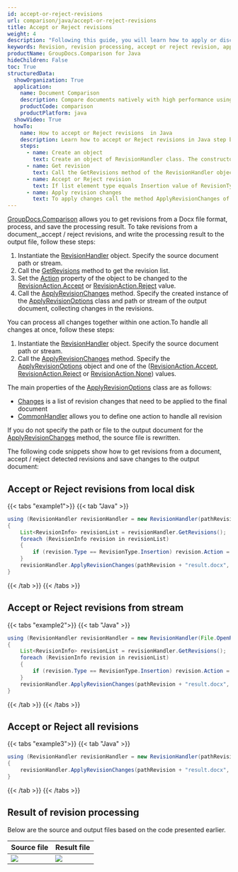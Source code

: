 ```yaml
---
id: accept-or-reject-revisions
url: comparison/java/accept-or-reject-revisions
title: Accept or Reject revisions
weight: 4
description: "Following this guide, you will learn how to apply or discard revisions found during document comparison using built-in Microsoft Word functionality."
keywords: Revision, revision processing, accept or reject revision, apply change for revision
productName: GroupDocs.Comparison for Java
hideChildren: False
toc: True
structuredData:
  showOrganization: True
  application:
    name: Document Comparison
    description: Compare documents natively with high performance using Java language and GroupDocs.Comparison for Java
    productCode: comparison
    productPlatform: java
  showVideo: True
  howTo:
    name: How to accept or Reject revisions  in Java
    description: Learn how to accept or Reject revisions in Java step by step
    steps:
      - name: Create an object
        text: Create an object of RevisionHandler class. The constructor takes the revision path or the revision file stream.
      - name: Get revision
        text: Call the GetRevisions method of the RevisionHandler object and asign the value to RevisionInfo list.
      - name: Accept or Reject revision
        text: If list element type equals Insertion value of RevisionType enum then Accept value of the RevisionAction enum asign to Action field of the element.
      - name: Apply revision changes
        text: To apply changes call the method ApplyRevisionChanges of the RevisionHandler object. The method takes a file path parameter of the resulting file and object of ApplyRevisionOptions class which should contains a Changes field initialised by RevisionInfo list.
---
```


[GroupDocs.Comparison](https://products.groupdocs.com/comparison/java) allows you to get revisions from a Docx file format, process, and save the processing result.
To take revisions from a document,_accept / reject revisions, and write the processing result to the output file, follow these steps:

1.  Instantiate the [RevisionHandler](https://reference.groupdocs.com/comparison/java/groupdocs.comparison.words.revision/revisionhandler) object. Specify the source document path or stream.
2.  Call the [GetRevisions](https://reference.groupdocs.com/comparison/java/groupdocs.comparison.words.revision/revisionhandler/methods/getrevisions) method to get the revision list.
3.  Set the [Action](https://reference.groupdocs.com/comparison/java/groupdocs.comparison.words.revision/revisioninfo/properties/action) property of the object to be changed to the [RevisionAction.Accept](https://reference.groupdocs.com/comparison/java/groupdocs.comparison.words.revision/revisionaction) or [RevisionAction.Reject](https://reference.groupdocs.com/comparison/java/groupdocs.comparison.words.revision/revisionaction) value.
4.  Call the [ApplyRevisionChanges](https://reference.groupdocs.com/comparison/java/groupdocs.comparison.words.revision/revisionhandler/methods/applyrevisionchanges/index) method. Specify the created instance of the [ApplyRevisionOptions](https://reference.groupdocs.com/comparison/java/groupdocs.comparison.words.revision/applyrevisionoptions) class and path or stream of the output document, collecting changes in the revisions.

You can process all changes together within one action.To handle all changes at once, follow these steps:

1.  Instantiate the [RevisionHandler](https://reference.groupdocs.com/comparison/java/groupdocs.comparison.words.revision/revisionhandler) object. Specify the source document path or stream.
2.  Call the [ApplyRevisionChanges](https://reference.groupdocs.com/comparison/java/groupdocs.comparison.words.revision/revisionhandler/methods/applyrevisionchanges/index) method. Specify the [ApplyRevisionOptions](https://reference.groupdocs.com/comparison/java/groupdocs.comparison.words.revision/applyrevisionoptions) object and one of the ([RevisionAction.Accept](https://reference.groupdocs.com/comparison/java/groupdocs.comparison.words.revision/revisionaction), [RevisionAction.Reject](https://reference.groupdocs.com/comparison/java/groupdocs.comparison.words.revision/revisionaction) or [RevisionAction.None](https://reference.groupdocs.com/comparison/java/groupdocs.comparison.words.revision/revisionaction)) values.

The main properties of the [ApplyRevisionOptions](https://reference.groupdocs.com/comparison/java/groupdocs.comparison.words.revision/applyrevisionoptions) class are as follows:

*   [Changes](https://reference.groupdocs.com/comparison/java/groupdocs.comparison.words.revision/applyrevisionoptions/properties/changes) is a list of revision changes that need to be applied to the final document
*   [CommonHandler](https://reference.groupdocs.com/comparison/java/groupdocs.comparison.words.revision/applyrevisionoptions/fields/commonhandler) allows you to define one action to handle all revision

If you do not specify the path or file to the output document for the [ApplyRevisionChanges](https://reference.groupdocs.com/comparison/java/groupdocs.comparison.words.revision/revisionhandler/methods/applyrevisionchanges) method, the source file is rewritten.

The following code snippets show how to get revisions from a document, accept / reject detected revisions and save changes to the output document:

## Accept or Reject revisions from local disk

{{< tabs "example1">}}
{{< tab "Java" >}}
```java
using (RevisionHandler revisionHandler = new RevisionHandler(pathRevision + "Document_with_revision.docx"))
{
    List<RevisionInfo> revisionList = revisionHandler.GetRevisions();
    foreach (RevisionInfo revision in revisionList)
    {
        if (revision.Type == RevisionType.Insertion) revision.Action = RevisionAction.Accept;
    }
    revisionHandler.ApplyRevisionChanges(pathRevision + "result.docx", new ApplyRevisionOptions() { Changes = revisionList });
}
```
{{< /tab >}}
{{< /tabs >}}

## Accept or Reject revisions from stream

{{< tabs "example2">}}
{{< tab "Java" >}}
```java
using (RevisionHandler revisionHandler = new RevisionHandler(File.OpenRead("Document_with_revision.docx")))
{
    List<RevisionInfo> revisionList = revisionHandler.GetRevisions();
    foreach (RevisionInfo revision in revisionList)
    {
        if (revision.Type == RevisionType.Insertion) revision.Action = RevisionAction.Accept;
    }
    revisionHandler.ApplyRevisionChanges(pathRevision + "result.docx", new ApplyRevisionOptions() { Changes = revisionList });
}
```
{{< /tab >}}
{{< /tabs >}}

## Accept or Reject all revisions

{{< tabs "example3">}}
{{< tab "Java" >}}
```java
using (RevisionHandler revisionHandler = new RevisionHandler(pathRevision + "Document_with_revision.docx"))
{
	revisionHandler.ApplyRevisionChanges(pathRevision + "result.docx", new ApplyRevisionOptions() { CommonHandler = RevisionAction.Accept });
}
```
{{< /tab >}}
{{< /tabs >}}

## Result of revision processing

Below are the source and output files based on the code presented earlier.

| Source file                                   | Result file                                          |
| --------------------------------------------- | ---------------------------------------------------- |
| ![](/comparison/java/images/revision-file.png) | ![](/comparison/java/images/result-revision-file.png) |

